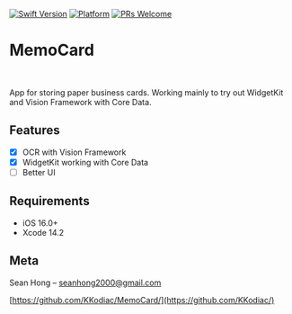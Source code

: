 [![Swift Version][swift-image]][swift-url]
[![Platform](https://img.shields.io/cocoapods/p/LFAlertController.svg?style=flat)](http://cocoapods.org/pods/LFAlertController)
[![PRs Welcome](https://img.shields.io/badge/PRs-welcome-brightgreen.svg?style=flat-square)](http://makeapullrequest.com)

# MemoCard
<br />

App for storing paper business cards. 
Working mainly to try out WidgetKit and Vision Framework with Core Data.


## Features

- [x] OCR with Vision Framework
- [x] WidgetKit working with Core Data
- [ ] Better UI

## Requirements

- iOS 16.0+
- Xcode 14.2

## Meta

Sean Hong – seanhong2000@gmail.com

[https://github.com/KKodiac/MemoCard/](https://github.com/KKodiac/)

[swift-image]:https://img.shields.io/badge/swift-5.7-orange.svg
[swift-url]: https://swift.org/
[license-image]: https://img.shields.io/badge/License-MIT-blue.svg
[license-url]: LICENSE
[travis-image]: https://img.shields.io/travis/dbader/node-datadog-metrics/master.svg?style=flat-square
[travis-url]: https://travis-ci.org/dbader/node-datadog-metrics
[codebeat-image]: https://codebeat.co/badges/c19b47ea-2f9d-45df-8458-b2d952fe9dad
[codebeat-url]: https://codebeat.co/projects/github-com-vsouza-awesomeios-com

